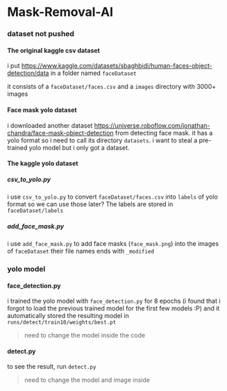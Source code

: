 # Mask-Removal-AI

### dataset not pushed
#### The original kaggle csv dataset
i put https://www.kaggle.com/datasets/sbaghbidi/human-faces-object-detection/data in a folder named `faceDataset`

it consists of a `faceDataset/faces.csv` and a `images` directory with 3000+ images

#### Face mask yolo dataset
i downloaded another dataset https://universe.roboflow.com/jonathan-chandra/face-mask-object-detection from detecting face mask. it has a yolo format so i need to call its directory `datasets`. i want to steal a pre-trained yolo model but i only got a dataset. 

#### The kaggle yolo dataset
##### csv_to_yolo.py
i use `csv_to_yolo.py` to convert `faceDataset/faces.csv` into `labels` of yolo format so we can use those later?
The labels are stored in `faceDataset/labels`

##### add_face_mask.py
i use `add_face_mask.py` to add face masks (`face_mask.png`) into the images of `faceDataset` their file names ends with `_modified`

### yolo model
#### face_detection.py
i trained the yolo model with `face_detection.py` for 8 epochs (i found that i forgot to load the previous trained model for the first few models :P) and it automatically stored the resulting model in `runs/detect/train10/weights/best.pt` 
>need to change the model inside the code

#### detect.py
to see the result, run `detect.py` 
>need to change the model and image inside